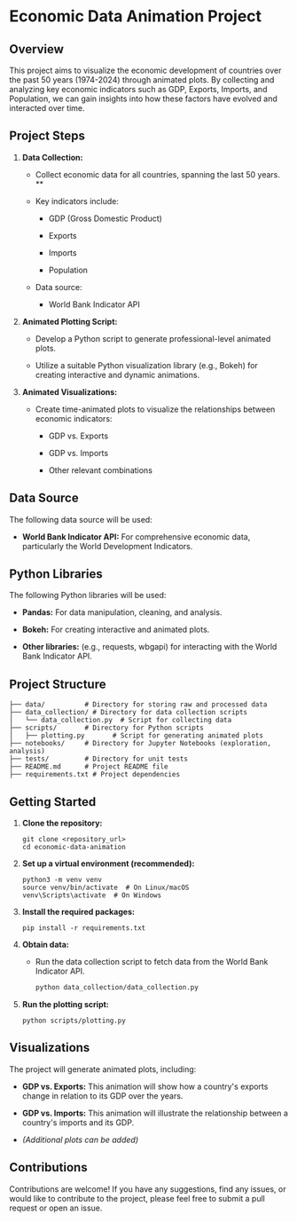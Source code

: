 # Economic Data Animation Project

## Overview

This project aims to visualize the economic development of countries over the past 50 years (1974-2024) through animated plots. By collecting and analyzing key economic indicators such as GDP, Exports, Imports, and Population, we can gain insights into how these factors have evolved and interacted over time.

## Project Steps

1.  **Data Collection:**

    * Collect economic data for all countries, spanning the last 50 years.
**
    * Key indicators include:

        * GDP (Gross Domestic Product)

        * Exports

        * Imports

        * Population

    * Data source:

        * World Bank Indicator API

2.  **Animated Plotting Script:**

    * Develop a Python script to generate professional-level animated plots.

    * Utilize a suitable Python visualization library (e.g., Bokeh) for creating interactive and dynamic animations.

3.  **Animated Visualizations:**

    * Create time-animated plots to visualize the relationships between economic indicators:

        * GDP vs. Exports

        * GDP vs. Imports

        * Other relevant combinations

##   Data Source

The following data source will be used:

* **World Bank Indicator API:** For comprehensive economic data, particularly the World Development Indicators.

##   Python Libraries

The following Python libraries will be used:

* **Pandas:** For data manipulation, cleaning, and analysis.

* **Bokeh:** For creating interactive and animated plots.

* **Other libraries:** (e.g., requests, wbgapi) for interacting with the World Bank Indicator API.

##   Project Structure

    ├── data/          # Directory for storing raw and processed data
    ├── data_collection/ # Directory for data collection scripts
    │   └── data_collection.py  # Script for collecting data
    ├── scripts/       # Directory for Python scripts
    │   ├── plotting.py       # Script for generating animated plots
    ├── notebooks/     # Directory for Jupyter Notebooks (exploration, analysis)
    ├── tests/         # Directory for unit tests
    ├── README.md      # Project README file
    ├── requirements.txt # Project dependencies

##  Getting Started

1.  **Clone the repository:**

        git clone <repository_url>
        cd economic-data-animation

2.  **Set up a virtual environment (recommended):**

        python3 -m venv venv
        source venv/bin/activate  # On Linux/macOS
        venv\Scripts\activate  # On Windows

3.  **Install the required packages:**

        pip install -r requirements.txt

4.  **Obtain data:**

    * Run the data collection script to fetch data from the World Bank Indicator API.
        ```bash
        python data_collection/data_collection.py
        ```

5.  **Run the plotting script:**
    
        python scripts/plotting.py

##  Visualizations

The project will generate animated plots, including:

* **GDP vs. Exports:** This animation will show how a country's exports change in relation to its GDP over the years.

* **GDP vs. Imports:** This animation will illustrate the relationship between a country's imports and its GDP.

* *(Additional plots can be added)*

## Contributions

Contributions are welcome! If you have any suggestions, find any issues, or would like to contribute to the project, please feel free to submit a pull request or open an issue.
